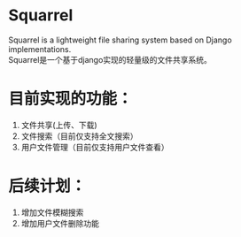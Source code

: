 # Squarrel
Squarrel is a lightweight file sharing system based on Django implementations.  
Squarrel是一个基于django实现的轻量级的文件共享系统。


目前实现的功能：
=============
1. 文件共享(上传、下载)
2. 文件搜索（目前仅支持全文搜索）
3. 用户文件管理（目前仅支持用户文件查看）



后续计划：
=============
1. 增加文件模糊搜索
2. 增加用户文件删除功能
